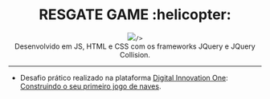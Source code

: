 <h1 align="center">RESGATE GAME  :helicopter:</h5>

<p align="center">
    <img 
         src="https://github.com/vinninascimento/resgate-js/img/capa.jpg" 
                
    />
  </a>
  <br />
  Desenvolvido em JS, HTML e CSS com os frameworks JQuery e JQuery Collision.
</p>

<hr />

- Desafio prático realizado na plataforma [Digital Innovation One](https://web.digitalinnovation.one/home "Digital Innovation One"): [Construindo o seu primeiro jogo de naves](https://web.digitalinnovation.one/lab/construindo-o-seu-primeiro-jogo-de-naves/learning/9b0a44f2-ba17-49fc-ab1e-8658bd5861c7").
